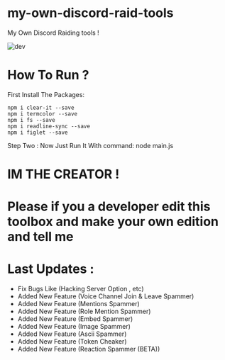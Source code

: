 # my-own-discord-raid-tools
My Own Discord Raiding tools !


![dev](https://3.top4top.net/p_1286at6io1.png)

# How To Run ?
First Install The Packages:
```
npm i clear-it --save
npm i termcolor --save
npm i fs --save
npm i readline-sync --save
npm i figlet --save
```
Step Two : Now Just Run It With command: node main.js

# IM THE CREATOR !


# Please if you a developer edit this toolbox and make your own edition and tell me


# Last Updates :
- Fix Bugs Like (Hacking Server Option , etc)
- Added New Feature (Voice Channel Join & Leave Spammer)
- Added New Feature (Mentions Spammer)
- Added New Feature (Role Mention Spammer)
- Added New Feature (Embed Spammer)
- Added New Feature (Image Spammer)
- Added New Feature (Ascii Spammer)
- Added New Feature (Token Cheaker)
- Added New Feature (Reaction Spammer (BETA))
